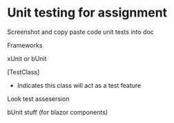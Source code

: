 # Unit testing for assignment
Screenshot and copy paste code unit tests into doc

Frameworks

xUnit or bUnit

\[TestClass\]

*   Indicates this class will act as a test feature

Look test assesersion

bUnit stuff (for blazor components)